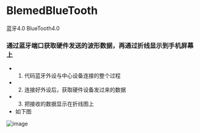 # BlemedBlueTooth
蓝牙4.0  BlueTooth4.0 
### 通过蓝牙端口获取硬件发送的波形数据，再通过折线显示到手机屏幕上
- 1. 代码蓝牙外设与中心设备连接的整个过程
- 2. 连接好外设后，获取硬件设备发过来的数据
- 3. 把接收的数据显示在折线图上
- 如下图


![image](http://ois78ab8t.bkt.clouddn.com/bluethooth.jpg) 

